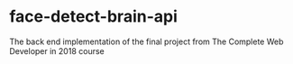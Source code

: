 # face-detect-brain-api
The back end implementation of the final project from The Complete Web Developer in 2018 course
